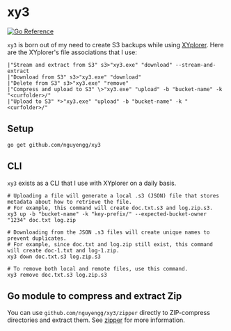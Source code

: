 # xy3

[![Go Reference](https://pkg.go.dev/badge/github.com/nguyengg/xy3.svg)](https://pkg.go.dev/github.com/nguyengg/xy3)

`xy3` is born out of my need to create S3 backups while using [XYplorer](https://en.wikipedia.org/wiki/XYplorer). Here
are the XYplorer's file associations that I use:
```
|"Stream and extract from S3" s3>"xy3.exe" "download" --stream-and-extract
|"Download from S3" s3>"xy3.exe" "download"
|"Delete from S3" s3>"xy3.exe" "remove"
|"Compress and upload to S3" \>"xy3.exe" "upload" -b "bucket-name" -k "<curfolder>/"
|"Upload to S3" *>"xy3.exe" "upload" -b "bucket-name" -k "<curfolder>/"
```

## Setup

```shell
go get github.com/nguyengg/xy3
```

## CLI

`xy3` exists as a CLI that I use with XYplorer on a daily basis.

```shell
# Uploading a file will generate a local .s3 (JSON) file that stores metadata about how to retrieve the file.
# For example, this command will create doc.txt.s3 and log.zip.s3.
xy3 up -b "bucket-name" -k "key-prefix/" --expected-bucket-owner "1234" doc.txt log.zip

# Downloading from the JSON .s3 files will create unique names to prevent duplicates.
# For example, since doc.txt and log.zip still exist, this command will create doc-1.txt and log-1.zip.
xy3 down doc.txt.s3 log.zip.s3

# To remove both local and remote files, use this command.
xy3 remove doc.txt.s3 log.zip.s3
```

## Go module to compress and extract Zip

You can use `github.com/nguyengg/xy3/zipper` directly to ZIP-compress directories and extract them. See 
[zipper](zipper) for more information.
